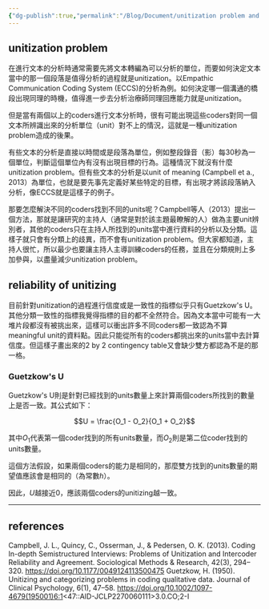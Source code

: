 ```yaml
---
{"dg-publish":true,"permalink":"/Blog/Document/unitization problem and unitizing reliability/","title":"unitization problem and code reliability","tags":["docs","coding","reliability","agreement","method"],"created":"2022-09-29T00:00:00.000Z","updated":"2022-09-29"}
---
```



## unitization problem 

在進行文本的分析時通常需要先將文本轉編為可以分析的單位，而要如何決定文本當中的那一個段落是值得分析的過程就是unitization。以Empathic Communication Coding System (ECCS)的分析為例。如何決定哪一個溝通的橋段出現同理的時機，值得進一步去分析治療師同理回應能力就是unitization。

但是當有兩個以上的coders進行文本分析時，很有可能出現這些coders對同一個文本所辨識出來的分析單位（unit）對不上的情況，這就是一種unitization problem造成的後果。

有些文本的分析是直接以時間或是段落為單位，例如整段錄音（影）每30秒為一個單位，判斷這個單位內有沒有出現目標的行為。這種情況下就沒有什麼unitization problem。但有些文本的分析是以unit of meaning  (Campbell et a., 2013）為單位，也就是要先事先定義好某些特定的目標，有出現才將該段落納入分析，像ECCS就是這樣子的例子。

那要怎麼解決不同的coders找到不同的units呢？Campbell等人（2013）提出一個方法，那就是讓研究的主持人（通常是對於該主題最瞭解的人）做為主要unit辨別者，其他的coders只在主持人所找到的units當中進行資料的分析以及分類。這樣子就只會有分類上的歧異，而不會有unitization problem。但大家都知道，主持人很忙，所以最少也要讓主持人主導訓練coders的任務，並且在分類規則上多加參與，以盡量減少unitization problem。

## reliability of unitizing 

目前針對unitization的過程進行信度或是一致性的指標似乎只有Guetzkow's U。其他分類一致性的指標我覺得指標的目的都不全然符合。因為文本當中可能有一大堆片段都沒有被挑出來，這樣可以衝出許多不同coders都一致認為不算meaningful unit的資料點。因此只能從所有的coders都挑出來的units當中去計算信度。但這樣子畫出來的2 by 2  contingency table又會缺少雙方都認為不是的那一格。

### Guetzkow's U

Guetzkow's U則是針對已經找到的units數量上來計算兩個coders所找到的數量上是否一致。其公式如下：

$$U = \frac{O_1 - O_2}{O_1 + O_2}$$

其中$O_1$代表第一個coder找到的所有units數量，而$O_2$則是第二位coder找到的units數量。

這個方法假設，如果兩個coders的能力是相同的，那麼雙方找到的units數量的期望值應該會是相同的（為常數$h$）。

因此，$U$越接近0，應該兩個coders的unitizing越一致。

---

## references

Campbell, J. L., Quincy, C., Osserman, J., & Pedersen, O. K. (2013). Coding In-depth Semistructured Interviews: Problems of Unitization and Intercoder Reliability and Agreement. Sociological Methods & Research, 42(3), 294–320. https://doi.org/10.1177/0049124113500475
Guetzkow, H. (1950). Unitizing and categorizing problems in coding qualitative data. Journal of Clinical Psychology, 6(1), 47–58. https://doi.org/10.1002/1097-4679(195001)6:1<47::AID-JCLP2270060111>3.0.CO;2-I
